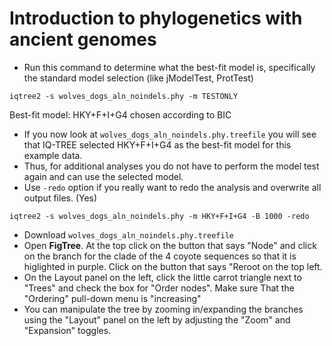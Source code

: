 # Introduction to phylogenetics with ancient genomes

* Run this command to determine what the best-fit model is, specifically the standard model selection (like jModelTest, ProtTest)
```
iqtree2 -s wolves_dogs_aln_noindels.phy -m TESTONLY
```

Best-fit model: HKY+F+I+G4 chosen according to BIC

* If you now look at ```wolves_dogs_aln_noindels.phy.treefile``` you will see that IQ-TREE selected HKY+F+I+G4 as the best-fit model for this example data. 
* Thus, for additional analyses you do not have to perform the model test again and can use the selected model.
* Use ```-redo``` option if you really want to redo the analysis and overwrite all output files. (Yes)

```
iqtree2 -s wolves_dogs_aln_noindels.phy -m HKY+F+I+G4 -B 1000 -redo
```


* Download ```wolves_dogs_aln_noindels.phy.treefile```
* Open **FigTree**. At the top click on the button that says "Node" and click on the branch for the clade of the 4 coyote sequences so that it is higlighted in purple. Click on the button that says "Reroot  on the top left.
* On the Layout panel on the left, click the little carrot triangle next to "Trees" and check the box  for "Order nodes". Make sure That the "Ordering" pull-down menu is "increasing"
* You can manipulate the tree by zooming in/expanding the branches using the "Layout" panel on the left by adjusting the "Zoom" and "Expansion" toggles.

